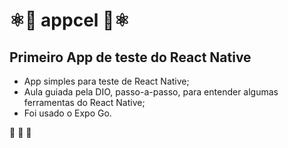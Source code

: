 # ⚛️📱 appcel 📱⚛️
## Primeiro App de teste do React Native

* App simples para teste de React Native;
* Aula guiada pela DIO, passo-a-passo, para entender algumas ferramentas do React Native;
* Foi usado o Expo Go.

🚀 🚀 🚀
